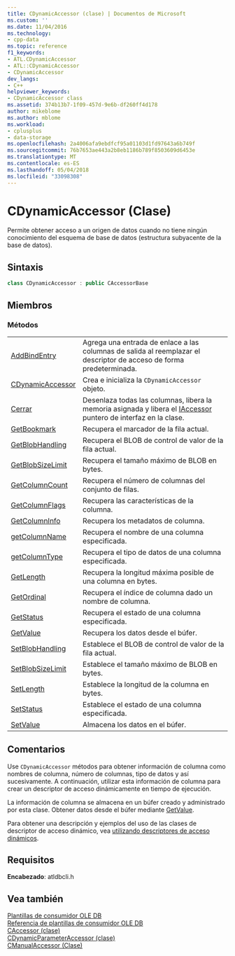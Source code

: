 ```yaml
---
title: CDynamicAccessor (clase) | Documentos de Microsoft
ms.custom: ''
ms.date: 11/04/2016
ms.technology:
- cpp-data
ms.topic: reference
f1_keywords:
- ATL.CDynamicAccessor
- ATL::CDynamicAccessor
- CDynamicAccessor
dev_langs:
- C++
helpviewer_keywords:
- CDynamicAccessor class
ms.assetid: 374b13b7-1f09-457d-9e6b-df260ff4d178
author: mikeblome
ms.author: mblome
ms.workload:
- cplusplus
- data-storage
ms.openlocfilehash: 2a4006afa9ebdfcf95a01103d1fd97643a6b749f
ms.sourcegitcommit: 76b7653ae443a2b8eb1186b789f8503609d6453e
ms.translationtype: MT
ms.contentlocale: es-ES
ms.lasthandoff: 05/04/2018
ms.locfileid: "33098308"
---
```

# <a name="cdynamicaccessor-class"></a>CDynamicAccessor (Clase)
Permite obtener acceso a un origen de datos cuando no tiene ningún conocimiento del esquema de base de datos (estructura subyacente de la base de datos).  
  
## <a name="syntax"></a>Sintaxis

```cpp
class CDynamicAccessor : public CAccessorBase  
```  
  
## <a name="members"></a>Miembros  
  
### <a name="methods"></a>Métodos  
  
|||  
|-|-|  
|[AddBindEntry](../../data/oledb/cdynamicaccessor-addbindentry.md)|Agrega una entrada de enlace a las columnas de salida al reemplazar el descriptor de acceso de forma predeterminada.|  
|[CDynamicAccessor](../../data/oledb/cdynamicaccessor-class.md)|Crea e inicializa la `CDynamicAccessor` objeto.|  
|[Cerrar](../../data/oledb/cdynamicaccessor-close.md)|Desenlaza todas las columnas, libera la memoria asignada y libera el [IAccessor](https://msdn.microsoft.com/en-us/library/ms719672.aspx) puntero de interfaz en la clase.|  
|[GetBookmark](../../data/oledb/cdynamicaccessor-getbookmark.md)|Recupera el marcador de la fila actual.|  
|[GetBlobHandling](../../data/oledb/cdynamicaccessor-getblobhandling.md)|Recupera el BLOB de control de valor de la fila actual.|  
|[GetBlobSizeLimit](../../data/oledb/cdynamicaccessor-getblobsizelimit.md)|Recupera el tamaño máximo de BLOB en bytes.|  
|[GetColumnCount](../../data/oledb/cdynamicaccessor-getcolumncount.md)|Recupera el número de columnas del conjunto de filas.|  
|[GetColumnFlags](../../data/oledb/cdynamicaccessor-getcolumnflags.md)|Recupera las características de la columna.|  
|[GetColumnInfo](../../data/oledb/cdynamicaccessor-getcolumninfo.md)|Recupera los metadatos de columna.|  
|[getColumnName](../../data/oledb/cdynamicaccessor-getcolumnname.md)|Recupera el nombre de una columna especificada.|  
|[getColumnType](../../data/oledb/cdynamicaccessor-getcolumntype.md)|Recupera el tipo de datos de una columna especificada.|  
|[GetLength](../../data/oledb/cdynamicaccessor-getlength.md)|Recupera la longitud máxima posible de una columna en bytes.|  
|[GetOrdinal](../../data/oledb/cdynamicaccessor-getordinal.md)|Recupera el índice de columna dado un nombre de columna.|  
|[GetStatus](../../data/oledb/cdynamicaccessor-getstatus.md)|Recupera el estado de una columna especificada.|  
|[GetValue](../../data/oledb/cdynamicaccessor-getvalue.md)|Recupera los datos desde el búfer.|  
|[SetBlobHandling](../../data/oledb/cdynamicaccessor-setblobhandling.md)|Establece el BLOB de control de valor de la fila actual.|  
|[SetBlobSizeLimit](../../data/oledb/cdynamicaccessor-setblobsizelimit.md)|Establece el tamaño máximo de BLOB en bytes.|  
|[SetLength](../../data/oledb/cdynamicaccessor-setlength.md)|Establece la longitud de la columna en bytes.|  
|[SetStatus](../../data/oledb/cdynamicaccessor-setstatus.md)|Establece el estado de una columna especificada.|  
|[SetValue](../../data/oledb/cdynamicaccessor-setvalue.md)|Almacena los datos en el búfer.|  
  
## <a name="remarks"></a>Comentarios  
 Use `CDynamicAccessor` métodos para obtener información de columna como nombres de columna, número de columnas, tipo de datos y así sucesivamente. A continuación, utilizar esta información de columna para crear un descriptor de acceso dinámicamente en tiempo de ejecución.  
  
 La información de columna se almacena en un búfer creado y administrado por esta clase. Obtener datos desde el búfer mediante [GetValue](../../data/oledb/cdynamicaccessor-getvalue.md).  
  
 Para obtener una descripción y ejemplos del uso de las clases de descriptor de acceso dinámico, vea [utilizando descriptores de acceso dinámicos](../../data/oledb/using-dynamic-accessors.md).  
  
## <a name="requirements"></a>Requisitos  
 **Encabezado**: atldbcli.h  
  
## <a name="see-also"></a>Vea también  
 [Plantillas de consumidor OLE DB](../../data/oledb/ole-db-consumer-templates-cpp.md)   
 [Referencia de plantillas de consumidor OLE DB](../../data/oledb/ole-db-consumer-templates-reference.md)   
 [CAccessor (clase)](../../data/oledb/caccessor-class.md)   
 [CDynamicParameterAccessor (clase)](../../data/oledb/cdynamicparameteraccessor-class.md)   
 [CManualAccessor (Clase)](../../data/oledb/cmanualaccessor-class.md)
